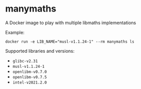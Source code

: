 # manymaths

A Docker image to play with multiple libmaths implementations

Example:
```
docker run -e LIB_NAME="musl-v1.1.24-1" --rm manymaths ls
```

Supported libraries and versions:
* `glibc-v2.31`
* `musl-v1.1.24-1`
* `openlibm-v0.7.0`
* `openlibm-v0.7.5`
* `intel-v2021.2.0`
